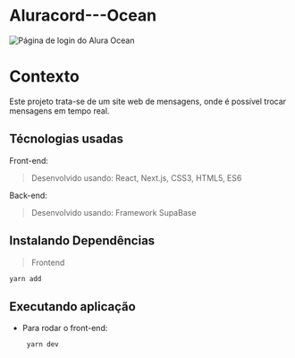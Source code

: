 # Aluracord---Ocean

<img src="https://cdn.discordapp.com/attachments/935207613543624835/937783973541728326/Captura_de_tela_de_2022-01-31_15-56-55.png" alt="Página de login do Alura Ocean"/>

# Contexto
Este projeto trata-se de um site web de mensagens, onde é possível trocar mensagens em tempo real.

## Técnologias usadas

Front-end:
> Desenvolvido usando: React, Next.js, CSS3, HTML5, ES6

Back-end:
> Desenvolvido usando: Framework SupaBase

## Instalando Dependências
> Frontend
```bash
yarn add
``` 

## Executando aplicação
* Para rodar o front-end:

  ```
   yarn dev
  ```
